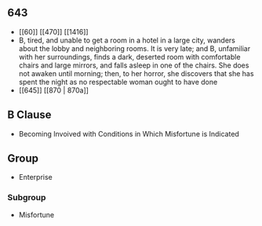 ## 643
- [[60]] [[470]] [[1416]] 
- B, tired, and unable to get a room in a hotel in a large city, wanders about the lobby and neighboring rooms. It is very late; and B, unfamiliar with her surroundings, finds a dark, deserted room with comfortable chairs and large mirrors, and falls asleep in one of the chairs. She does not awaken until morning; then, to her horror, she discovers that she has spent the night as no respectable woman ought to have done
- [[645]] [[870 | 870a]] 

## B Clause
- Becoming Invoived with Conditions in Which Misfortune is Indicated

## Group
- Enterprise

### Subgroup
- Misfortune

